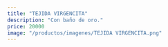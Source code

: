 ```yaml
---
title: "TEJIDA VIRGENCITA"
description: "Con baño de oro."
price: 20000
image: "/productos/imagenes/TEJIDA VIRGENCITA.png"
---
```


